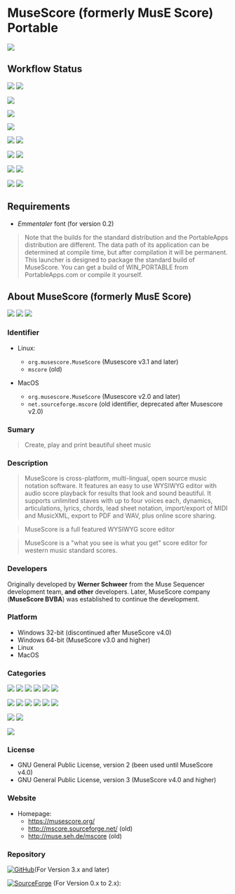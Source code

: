 # MuseScore (formerly MusE Score) Portable
 ![](https://img.shields.io/badge/win--32_|_win--64-informational)

## Workflow Status
 ![](https://img.shields.io/badge/version-v0.2-informational)
 ![](https://img.shields.io/badge/build-passed-success)

 ![](https://img.shields.io/badge/version-v0.7-informational)

 ![](https://img.shields.io/badge/version-v0.8-informational)

 ![](https://img.shields.io/badge/version-v0.9-informational)

 ![](https://img.shields.io/badge/version-v1.0-informational)
 ![](https://img.shields.io/badge/build-passed-success)

 ![](https://img.shields.io/badge/version-v2.0-informational)
 ![](https://img.shields.io/badge/build-passed-success)

 ![](https://img.shields.io/badge/version-v3.0-informational)
 ![](https://img.shields.io/badge/build-passed-success)

 ![](https://img.shields.io/badge/version-v4.0-informational)
 ![](https://img.shields.io/badge/build-passed-success)

## Requirements

- *Emmentaler* font (for version 0.2)

> Note that the builds for the standard distribution and the PortableApps distribution are different. The data path of its application can be determined at compile time, but after compilation it will be permanent. This launcher is designed to package the standard build of MuseScore. You can get a build of WIN_PORTABLE from PortableApps.com or compile it yourself.

## About MuseScore (formerly MusE Score)
 ![](https://img.shields.io/badge/opensource-brightgreen)
 ![](https://img.shields.io/badge/license-GPL_v2_|_GPL_v3-informational)
 ![](https://img.shields.io/badge/Qt-informational)

### Identifier
 - Linux:
   - `org.musescore.MuseScore` (Musescore v3.1 and later)
   - `mscore` (old)

 - MacOS
   - `org.musescore.MuseScore` (Musescore v2.0 and later)
   - `net.sourceforge.mscore` (old identifier, deprecated after Musescore v2.0)

### Sumary
 > Create, play and print beautiful sheet music

### Description
 > MuseScore is cross-platform, multi-lingual, open source music notation software. It features an easy to use WYSIWYG editor with audio score playback for results that look and sound beautiful. It supports unlimited staves with up to four voices each, dynamics, articulations, lyrics, chords, lead sheet notation, import/export of MIDI and MusicXML, export to PDF and WAV, plus online score sharing.

 > MuseScore is a full featured WYSIWYG score editor

 > MuseScore is a "what you see is what you get" score editor for western music
 > standard scores.

### Developers
 Originally developed by **Werner Schweer** from the Muse Sequencer development team, **and other** developers. Later, MuseScore company (**MuseScore BVBA**) was established to continue the development.

### Platform
 - Windows 32-bit (discontinued after MuseScore v4.0)
 - Windows 64-bit (MuseScore v3.0 and higher)
 - Linux
 - MacOS

### Categories
 ![](https://img.shields.io/badge/Graphics-informational)
 ![](https://img.shields.io/badge/2DGraphics-informational)
 ![](https://img.shields.io/badge/VectorGraphics-informational)
 ![](https://img.shields.io/badge/RasterGraphics-informational)
 ![](https://img.shields.io/badge/Publishing-informational)
 ![](https://img.shields.io/badge/Mixer-informational)

 ![](https://img.shields.io/badge/Qt-informational)
 ![](https://img.shields.io/badge/Audio-informational)
 ![](https://img.shields.io/badge/Sequencer-informational)
 ![](https://img.shields.io/badge/Midi-informational)
 ![](https://img.shields.io/badge/AudioVideoEditing-informational)
 ![](https://img.shields.io/badge/Music-informational)

 
 ![](https://img.shields.io/badge/Application-informational)
 ![](https://img.shields.io/badge/AudioVideo-informational)


 ![](https://img.shields.io/badge/public.app--category.music-informational)

### License
 - GNU General Public License, version 2 (been used until MuseScore v4.0)
 - GNU General Public License, version 3 (MuseScore v4.0 and higher)

### Website
 - Homepage:
   - https://musescore.org/
   - http://mscore.sourceforge.net/ (old)
   - http://muse.seh.de/mscore (old)

### Repository
 [![GitHub](https://img.shields.io/badge/GitHub-181717?logo=github&logoColor=fff&style=for-the-badge)](https://github.com/musescore/MuseScore)(For Version 3.x and later)

 [![SourceForge](https://img.shields.io/badge/SourceForge-F60?logo=sourceforge&logoColor=fff&style=for-the-badge)](https://sourceforge.net/projects/mscore/) (For Version 0.x to 2.x): 
